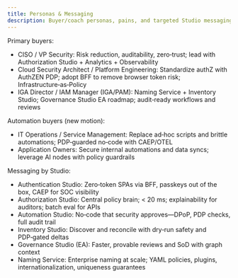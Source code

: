 ```yaml
---
title: Personas & Messaging
description: Buyer/coach personas, pains, and targeted Studio messaging.
---
```


Primary buyers:

- CISO / VP Security: Risk reduction, auditability, zero‑trust; lead with Authorization Studio + Analytics + Observability
- Cloud Security Architect / Platform Engineering: Standardize authZ with AuthZEN PDP; adopt BFF to remove browser token risk; Infrastructure‑as‑Policy
- IGA Director / IAM Manager (IGA/PAM): Naming Service + Inventory Studio; Governance Studio EA roadmap; audit‑ready workflows and reviews

Automation buyers (new motion):

- IT Operations / Service Management: Replace ad‑hoc scripts and brittle automations; PDP‑guarded no‑code with CAEP/OTEL
- Application Owners: Secure internal automations and data syncs; leverage AI nodes with policy guardrails

Messaging by Studio:

- Authentication Studio: Zero‑token SPAs via BFF, passkeys out of the box, CAEP for SOC visibility
- Authorization Studio: Central policy brain; &lt; 20 ms; explainability for auditors; batch eval for APIs
- Automation Studio: No‑code that security approves—DPoP, PDP checks, full audit trail
- Inventory Studio: Discover and reconcile with dry‑run safety and PDP‑gated deltas
- Governance Studio (EA): Faster, provable reviews and SoD with graph context
- Naming Service: Enterprise naming at scale; YAML policies, plugins, internationalization, uniqueness guarantees


